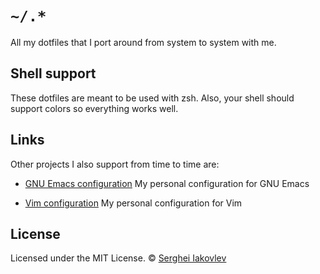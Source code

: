 # `~/.*`

All my dotfiles that I port around from system to system with me.

## Shell support

These dotfiles are meant to be used with zsh. Also, your shell should
support colors so everything works well.

## Links

Other projects I also support from time to time are:

- [GNU Emacs configuration][1]
  My personal configuration for GNU Emacs

- [Vim configuration][2]
  My personal configuration for Vim

## License

 Licensed under the MIT License.
 © [Serghei Iakovlev][3]

[1]: https://github.com/sergeyklay/.emacs.d
[2]: https://github.com/sergeyklay/vimfiles
[3]: https://github.com/sergeyklay

